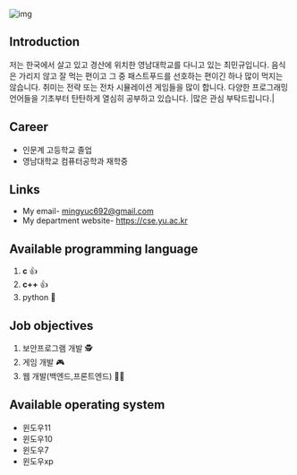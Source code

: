 ![img](https://github.com/YeungNam123/YeungNam123/assets/162092937/398f382d-7c4c-4ff4-9bed-f201f2283895)
## Introduction
저는 한국에서 살고 있고 경산에 위치한 영남대학교를 다니고 있는 최민규입니다. 음식은 가리지 않고 잘 먹는 편이고 그 중 패스트푸드를 선호하는 편이긴 하나 많이 먹지는 않습니다. 취미는 전략 또는 전차 시뮬레이션 게임들을 많이 합니다. 다양한 프로그래밍 언어들을 기초부터 탄탄하게 열심히 공부하고 있습니다. |많은 관심 부탁드립니다.|

## Career
- 인문계 고등학교 졸업
- 영남대학교 컴퓨터공학과 재학중

## Links
- My email- mingyuc692@gmail.com
- My department website- https://cse.yu.ac.kr

## Available programming language
1. **c** 👍
2. **c++** 👍
3. python 🥺

## Job objectives
1. 보안프로그램 개발 🕵️
2. 게임 개발 🎮
3. 웹 개발(백엔드,프론트엔드) 🧑‍💻

## Available operating system
- 윈도우11
- 윈도우10
- 윈도우7
- 윈도우xp




